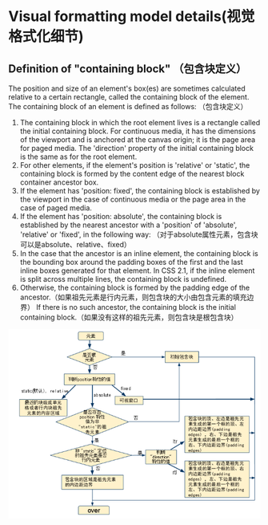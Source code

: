 # Visual formatting model details(视觉格式化细节)

## Definition of "containing block" （包含块定义）
The position and size of an element's box(es) are sometimes calculated relative to a certain rectangle, called the containing block of the element. The containing block of an element is defined as follows: （包含块定义）
1. The containing block in which the root element lives is a rectangle called the initial containing block. For continuous media, it has the dimensions of the viewport and is anchored at the canvas origin; it is the page area for paged media. The 'direction' property of the initial containing block is the same as for the root element.
2. For other elements, if the element's position is 'relative' or 'static', the containing block is formed by the content edge of the nearest block container ancestor box.
3. If the element has 'position: fixed', the containing block is established by the viewport in the case of continuous media or the page area in the case of paged media.
4. If the element has 'position: absolute', the containing block is established by the nearest ancestor with a 'position' of 'absolute', 'relative' or 'fixed', in the following way: （对于absolute属性元素，包含块可以是absolute、relative、fixed）
  1. In the case that the ancestor is an inline element, the containing block is the bounding box around the padding boxes of the first and the last inline boxes generated for that element. In CSS 2.1, if the inline element is split across multiple lines, the containing block is undefined.
  2. Otherwise, the containing block is formed by the padding edge of the ancestor.（如果祖先元素是行内元素，则包含块的大小由包含元素的填充边界）
  If there is no such ancestor, the containing block is the initial containing block.（如果没有这样的祖先元素，则包含块是根包含块）
  
![包含块](/img/containing.png)
